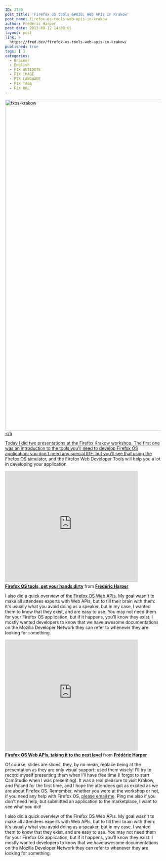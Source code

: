 ```yaml
---
ID: 2780
post_title: 'Firefox OS tools &#038; Web APIs in Krakow'
post_name: firefox-os-tools-web-apis-in-krakow
author: Frédéric Harper
post_date: 2013-09-12 14:30:05
layout: post
link: >
  https://fred.dev/firefox-os-tools-web-apis-in-krakow/
published: true
tags: [ ]
categories:
  - Brainer
  - English
  - FIX ANTIDOTE
  - FIX IMAGE
  - FIX LANGUAGE
  - FIX TAGS
  - FIX URL
---
```

<a href="http://fred.dev/wp-content/uploads/2013/09/fxos-krakow.jpg"><img alt="fxos-krakow" src="http://fred.dev/wp-content/uploads/2013/09/fxos-krakow.jpg" width="600" height="1068"/></a<p>Today I did two presentations at the Firefox Krakow workshop. The first one was an introduction to the tools you'll need to develop Firefox OS application: you don't need any special IDE, but you'll see that using the <a href="https://addons.mozilla.org/pl/firefox/addon/firefox-os-simulator/" target="_blank" rel="noopener noreferrer">Firefox OS simulator</a>, and the <a href="https://developer.mozilla.org/en-US/docs/Tools" target="_blank" rel="noopener noreferrer">Firefox Web Developer Tools</a> will help you a lot in developing your application.</p><div class="embed rich SlideShare"><iframe src="https://www.slideshare.net/slideshow/embed_code/key/2msm11DXjRxW96" width="427" height="356" frameborder="0" marginwidth="0" marginheight="0" scrolling="no" style="border:1px solid #CCC;border-width:1px;margin-bottom:5px;max-width:100%" allowfullscreen> </iframe><div style="margin-bottom:5px"> <strong> <a href="https://www.slideshare.net/fredericharper/firefox-os-tools-get-your-hands-dirty" title="Firefox OS tools, get your hands dirty" target="_blank" rel="noopener noreferrer">Firefox OS tools, get your hands dirty</a> </strong> from <strong><a href="https://www.slideshare.net/fredericharper" target="_blank" rel="noopener noreferrer">Frédéric Harper</a></strong></div></div><p>I also did a quick overview of the <a href="https://developer.mozilla.org/en-US/docs/WebAPI" target="_blank" rel="noopener noreferrer">Firefox OS Web APIs</a>. My goal wasn't to make all attendees experts with Web APIs, but to fill their brain with them: it's usually what you avoid doing as a speaker, but in my case, I wanted them to know that they exist, and are easy to use. You may not need them for your Firefox OS application, but if it happens, you'll know they exist. I mostly wanted developers to know that we have awesome documentations on the Mozilla Developer Network they can refer to whenever they are looking for something.</p><div class="embed rich SlideShare"><iframe src="https://www.slideshare.net/slideshow/embed_code/key/lO4MmZPPnJK06n" width="427" height="356" frameborder="0" marginwidth="0" marginheight="0" scrolling="no" style="border:1px solid #CCC;border-width:1px;margin-bottom:5px;max-width:100%" allowfullscreen> </iframe><div style="margin-bottom:5px"> <strong> <a href="https://www.slideshare.net/fredericharper/firefox-os-web-apis-taking-it-to-the-next-level" title="Firefox OS Web APIs, taking it to the next level" target="_blank" rel="noopener noreferrer">Firefox OS Web APIs, taking it to the next level</a> </strong> from <strong><a href="https://www.slideshare.net/fredericharper" target="_blank" rel="noopener noreferrer">Frédéric Harper</a></strong></div></div><p>Of course, slides are slides, they, by no mean, replace being at the presentation as they are only visual support: used them wisely! I'll try to record myself presenting them when I'll have free time (I forgot to start CamStudio when I was presenting). It was a real pleasure to visit Krakow, and Poland for the first time, and I hope the attendees got as excited as we are about Firefox OS. Remember, whether you were at the workshop or not, if you need any help with Firefox OS, <a href="mailto:fharper@mozilla.com" target="_blank" rel="noopener noreferrer">please email me</a>. Ping me also if you don't need help, but submitted an application to the marketplace, I want to see what you did!</p><p>I also did a quick overview of the Firefox OS Web APIs. My goal wasn't to make all attendees experts with Web APIs, but to fill their brain with them: it's usually what you avoid doing as a speaker, but in my case, I wanted them to know that they exist, and are easy to use. You may not need them for your Firefox OS application, but if it happens, you'll know they exist. I mostly wanted developers to know that we have awesome documentations on the Mozilla Developer Network they can refer to whenever they are looking for something.</p> 